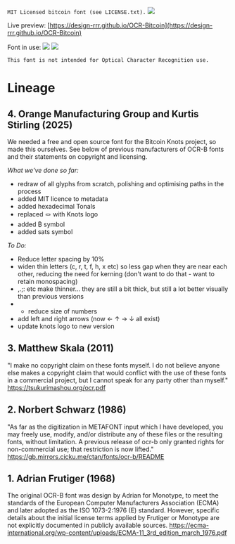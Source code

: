`MIT Licensed bitcoin font (see LICENSE.txt).`
![](https://design-rrr.github.io/OCR-Bitcoin/media/05.png)

Live preview: [https://design-rrr.github.io/OCR-Bitcoin](https://design-rrr.github.io/OCR-Bitcoin)

Font in use:
![](https://design-rrr.github.io/OCR-Bitcoin/media/06.png) ![](https://design-rrr.github.io/OCR-Bitcoin/media/07.png)

`This font is not intended for Optical Character Recognition use.`

# Lineage

## 4. Orange Manufacturing Group and Kurtis Stirling (2025)
We needed a free and open source font for the Bitcoin Knots project, so made this ourselves. See below of previous manufacturers of OCR-B fonts and their statements on copyright and licensing.

*What we've done so far:*
* redraw of all glyphs from scratch, polishing and optimising paths in the process
* added MIT licence to metadata
* added hexadecimal Tonals
* replaced 🪢 with Knots logo
* added ₿ symbol
* added sats symbol


*To Do:*
* Reduce letter spacing by 10%
* widen thin letters (c, r, t, f, h, x etc) so less gap when they are near each other, reducing the need for kerning (don't want to do that - want to retain monospacing)
* ,.;: etc make thinner... they are still a bit thick, but still a lot better visually than previous versions
* * reduce size of numbers
* add left and right arrows (now ← ↑ → ↓ all exist)
* update knots logo to new version 


## 3. Matthew Skala (2011)
"I make no copyright claim on these fonts myself. I do not believe anyone else makes a copyright claim that would conflict with the use of these fonts in a commercial project, but I cannot speak for any party other than myself."
https://tsukurimashou.org/ocr.pdf

## 2. Norbert Schwarz (1986)
"As far as the digitization in METAFONT input which I have developed, you may freely use, modify, and/or distribute any of these files or the resulting fonts, without limitation. A previous release of ocr-b only granted rights for non-commercial use; that restriction is now lifted."
https://gb.mirrors.cicku.me/ctan/fonts/ocr-b/README


## 1. Adrian Frutiger (1968)
The original OCR-B font was design by Adrian for Monotype, to meet the standards of the European Computer Manufacturers Association (ECMA) and later adopted as the ISO 1073-2:1976 (E) standard. However, specific details about the initial license terms applied by Frutiger or Monotype are not explicitly documented in publicly available sources.
https://ecma-international.org/wp-content/uploads/ECMA-11_3rd_edition_march_1976.pdf
